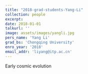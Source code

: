 ```yaml
---
title: "2018-grad-students-Yang-Li"
collection: people
excerpt: 
date: 2018-01-01
talkurl: ''
image: assets/images/yangli.jpg
pers_name: 'Yang Li'
grad_bs: 'Chongqing University'
enro_year: '2018' 
email_addr: 'liyang@itp.ac.cn'
---
```



Early cosmic evolution




